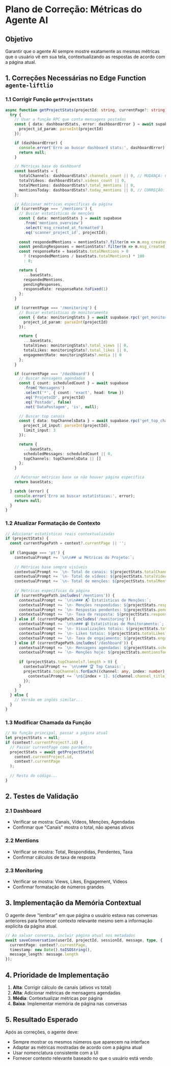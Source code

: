# Plano de Correção: Métricas do Agente AI

## Objetivo
Garantir que o agente AI sempre mostre exatamente as mesmas métricas que o usuário vê em sua tela, contextualizando as respostas de acordo com a página atual.

## 1. Correções Necessárias no Edge Function `agente-liftlio`

### 1.1 Corrigir Função `getProjectStats`

```typescript
async function getProjectStats(projectId: string, currentPage?: string) {
  try {
    // Usar a função RPC que conta mensagens postadas
    const { data: dashboardStats, error: dashboardError } = await supabase.rpc('get_project_dashboard_stats', {
      project_id_param: parseInt(projectId)
    });

    if (dashboardError) {
      console.error('Erro ao buscar dashboard stats:', dashboardError);
      return null;
    }

    // Métricas base do dashboard
    const baseStats = {
      totalChannels: dashboardStats?.channels_count || 0, // MUDANÇA: usar channels_count direto
      totalVideos: dashboardStats?.videos_count || 0,
      totalMentions: dashboardStats?.total_mentions || 0,
      mentionsToday: dashboardStats?.today_mentions || 0, // CORREÇÃO: usar today_mentions
    };

    // Adicionar métricas específicas da página
    if (currentPage === '/mentions') {
      // Buscar estatísticas de menções
      const { data: mentionStats } = await supabase
        .from('mentions_overview')
        .select('msg_created_at_formatted')
        .eq('scanner_project_id', projectId);
      
      const respondedMentions = mentionStats?.filter(m => m.msg_created_at_formatted !== null).length || 0;
      const pendingResponses = mentionStats?.filter(m => m.msg_created_at_formatted === null).length || 0;
      const responseRate = baseStats.totalMentions > 0 
        ? (respondedMentions / baseStats.totalMentions) * 100 
        : 0;

      return {
        ...baseStats,
        respondedMentions,
        pendingResponses,
        responseRate: responseRate.toFixed(1)
      };
    }

    if (currentPage === '/monitoring') {
      // Buscar estatísticas de monitoramento
      const { data: monitoringStats } = await supabase.rpc('get_monitoring_stats', {
        project_id_param: parseInt(projectId)
      });

      return {
        ...baseStats,
        totalViews: monitoringStats?.total_views || 0,
        totalLikes: monitoringStats?.total_likes || 0,
        engagementRate: monitoringStats?.media || 0
      };
    }

    if (currentPage === '/dashboard') {
      // Buscar mensagens agendadas
      const { count: scheduledCount } = await supabase
        .from('Mensagens')
        .select('*', { count: 'exact', head: true })
        .eq('ProjetoID', projectId)
        .eq('Postado', false)
        .not('DataPostagem', 'is', null);

      // Buscar top canais
      const { data: topChannelsData } = await supabase.rpc('get_top_channels_by_project', {
        project_id_input: parseInt(projectId),
        limit_input: 3
      });

      return {
        ...baseStats,
        scheduledMessages: scheduledCount || 0,
        topChannels: topChannelsData || []
      };
    }

    // Retornar métricas base se não houver página específica
    return baseStats;

  } catch (error) {
    console.error('Erro ao buscar estatísticas:', error);
    return null;
  }
}
```

### 1.2 Atualizar Formatação de Contexto

```typescript
// Adicionar estatísticas reais contextualizadas
if (projectStats) {
  const currentPagePath = context?.currentPage || '';
  
  if (language === 'pt') {
    contextualPrompt += `\n\n## 📊 Métricas do Projeto:`;
    
    // Métricas base sempre visíveis
    contextualPrompt += `\n- Total de canais: ${projectStats.totalChannels}`;
    contextualPrompt += `\n- Total de vídeos: ${projectStats.totalVideos}`;
    contextualPrompt += `\n- Total de menções: ${projectStats.totalMentions}`;
    
    // Métricas específicas da página
    if (currentPagePath.includes('/mentions')) {
      contextualPrompt += `\n\n### 📬 Estatísticas de Menções:`;
      contextualPrompt += `\n- Menções respondidas: ${projectStats.respondedMentions}`;
      contextualPrompt += `\n- Respostas pendentes: ${projectStats.pendingResponses}`;
      contextualPrompt += `\n- Taxa de resposta: ${projectStats.responseRate}%`;
    } else if (currentPagePath.includes('/monitoring')) {
      contextualPrompt += `\n\n### 📹 Estatísticas de Monitoramento:`;
      contextualPrompt += `\n- Visualizações totais: ${projectStats.totalViews?.toLocaleString()}`;
      contextualPrompt += `\n- Likes totais: ${projectStats.totalLikes?.toLocaleString()}`;
      contextualPrompt += `\n- Taxa de engajamento: ${projectStats.engagementRate}%`;
    } else if (currentPagePath.includes('/dashboard')) {
      contextualPrompt += `\n- Mensagens agendadas: ${projectStats.scheduledMessages}`;
      contextualPrompt += `\n- Menções hoje: ${projectStats.mentionsToday}`;
      
      if (projectStats.topChannels?.length > 0) {
        contextualPrompt += `\n\n### 🏆 Top Canais:`;
        projectStats.topChannels.forEach((channel: any, index: number) => {
          contextualPrompt += `\n${index + 1}. ${channel.channel_title} (${channel.mention_count} menções)`;
        });
      }
    }
  } else {
    // Versão em inglês similar...
  }
}
```

### 1.3 Modificar Chamada da Função

```typescript
// Na função principal, passar a página atual
let projectStats = null;
if (context?.currentProject?.id) {
  // Passar currentPage como parâmetro
  projectStats = await getProjectStats(
    context.currentProject.id, 
    context?.currentPage
  );
  
  // Resto do código...
}
```

## 2. Testes de Validação

### 2.1 Dashboard
- Verificar se mostra: Canais, Vídeos, Menções, Agendadas
- Confirmar que "Canais" mostra o total, não apenas ativos

### 2.2 Mentions
- Verificar se mostra: Total, Respondidas, Pendentes, Taxa
- Confirmar cálculos de taxa de resposta

### 2.3 Monitoring  
- Verificar se mostra: Views, Likes, Engagement, Videos
- Confirmar formatação de números grandes

## 3. Implementação da Memória Contextual

O agente deve "lembrar" em que página o usuário estava nas conversas anteriores para fornecer contexto relevante mesmo sem a informação explícita da página atual.

```typescript
// Ao salvar conversa, incluir página atual nos metadados
await saveConversation(userId, projectId, sessionId, message, type, {
  currentPage: context?.currentPage,
  timestamp: new Date().toISOString(),
  message_length: message.length
});
```

## 4. Prioridade de Implementação

1. **Alta**: Corrigir cálculo de canais (ativos vs total)
2. **Alta**: Adicionar métricas de mensagens agendadas
3. **Média**: Contextualizar métricas por página
4. **Baixa**: Implementar memória de página nas conversas

## 5. Resultado Esperado

Após as correções, o agente deve:
- Sempre mostrar os mesmos números que aparecem na interface
- Adaptar as métricas mostradas de acordo com a página atual
- Usar nomenclatura consistente com a UI
- Fornecer contexto relevante baseado no que o usuário está vendo